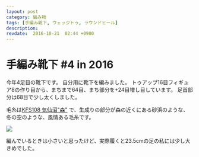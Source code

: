 ```yaml
---
layout: post
category: 編み物
tags: [手編み靴下, ウェッジトゥ, ラウンドヒール]
description:
revdate:  2016-10-21  02:44 +0900
---
```

# 手編み靴下 #4 in 2016



今年4足目の靴下です。
自分用に靴下を編みました。
トゥアップ16目フィギュア8の作り目から、まちまで64目、まち部分を+24目増し目しています。
足首部分は68目で少し太くしました。

毛糸は[KFS108 気仙沼"森"](http://kfsamimono.com/goods.php?gid=4491)
で、生成りの部分が森の近くにある砂浜のような、冬の空のような、風情ある毛糸です。


![](https://www.instagram.com/p/BLXVjfejPRo/media/)


編んでいるときは小さいと思ったけど、実際履くと23.5cmの足の私には少し大きめでした。

